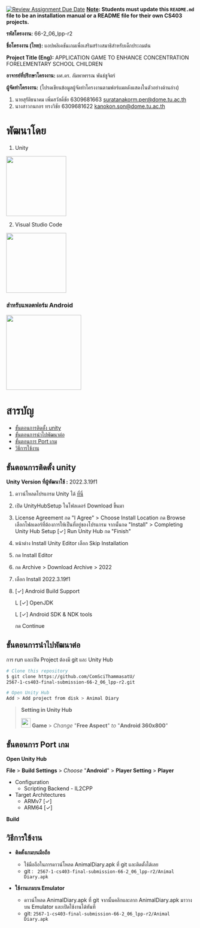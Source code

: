 [![Review Assignment Due Date](https://classroom.github.com/assets/deadline-readme-button-22041afd0340ce965d47ae6ef1cefeee28c7c493a6346c4f15d667ab976d596c.svg)](https://classroom.github.com/a/P00oz-zc)
**<ins>Note</ins>: Students must update this `README.md` file to be an installation manual or a README file for their own CS403 projects.**

**รหัสโครงงาน:** 66-2_06_lpp-r2

**ชื่อโครงงาน (ไทย):** แอปพลิเคชันเกมเพื่อเสริมสร้างสมาธิสำหรับเด็กประถมต้น

**Project Title (Eng):** APPLICATION GAME TO ENHANCE CONCENTRATION FORELEMENTARY SCHOOL CHILDREN

**อาจารย์ที่ปรึกษาโครงงาน:** ผศ.ดร. ลัมพาพรรณ พันธ์ชูจิตร์ 

**ผู้จัดทำโครงงาน:** (โปรดเขียนข้อมูลผู้จัดทำโครงงานตามฟอร์แมตดังแสดงในตัวอย่างด้านล่าง)
1. นายสุรัติธนาคม เพิ่มสวัสดิ์ชัย  6309681663  suratanakorm.per@dome.tu.ac.th
2. นางสาวกนกอร ทรงวิชัย  6309681622   kanokon.son@dome.tu.ac.th
   
# พัฒนาโดย

 1. Unity
 <a href="https://unity.com/">
	<img src="https://upload.wikimedia.org/wikipedia/commons/thumb/c/c4/Unity_2021.svg/1200px-Unity_2021.svg.png" width="160">
</a>

 2. Visual Studio Code
<a href="https://code.visualstudio.com/">
	<img src="https://www.somkiat.cc/wp-content/uploads/2021/07/vscode.png" width="160">
</a>

### สำหรับแพลตฟอร์ม Android
<img src="https://storage.googleapis.com/gweb-uniblog-publish-prod/images/HeroHomepage_2880x1200.width-1300_oirLRAu.jpg" width="200">


# สารบัญ
 - [ขั้นตอนการติดตั้ง unity](#%E0%B8%82%E0%B8%B1%E0%B9%89%E0%B8%99%E0%B8%95%E0%B8%AD%E0%B8%99%E0%B8%81%E0%B8%B2%E0%B8%A3%E0%B8%95%E0%B8%B4%E0%B8%94%E0%B8%95%E0%B8%B1%E0%B9%89%E0%B8%87-unity)
 - [ขั้นตอนการนำไปพัฒนาต่อ](#%E0%B8%82%E0%B8%B1%E0%B9%89%E0%B8%99%E0%B8%95%E0%B8%AD%E0%B8%99%E0%B8%81%E0%B8%B2%E0%B8%A3%E0%B8%99%E0%B8%B3%E0%B9%84%E0%B8%9B%E0%B8%9E%E0%B8%B1%E0%B8%92%E0%B8%99%E0%B8%B2%E0%B8%95%E0%B9%88%E0%B8%AD)
 - [ขั้นตอนการ Port เกม](#%E0%B8%82%E0%B8%B1%E0%B9%89%E0%B8%99%E0%B8%95%E0%B8%AD%E0%B8%99%E0%B8%81%E0%B8%B2%E0%B8%A3-port-%E0%B9%80%E0%B8%81%E0%B8%A1)
 - [วิธีการใช้งาน](#%E0%B8%A7%E0%B8%B4%E0%B8%98%E0%B8%B5%E0%B8%81%E0%B8%B2%E0%B8%A3%E0%B9%83%E0%B8%8A%E0%B9%89%E0%B8%87%E0%B8%B2%E0%B8%99)

## ขั้นตอนการติดตั้ง unity

**Unity Version ที่ผู้พัฒนาใช้ :** 2022.3.19f1

 1. ดาวน์โหลดโปรแกรม Unity ได้ [ที่นี่](https://unity.com/download)
 2. เปิด UnityHubSetup ในโฟลเดอร์ Download ขึ้นมา
 3. License Agreement กด "I Agree" > Choose Install Location กด Browse เลือกโฟลเดอร์ที่ต้องการให้เป็นที่อยู่ของโปรแกรม จากนั้นกด "Install" > Completing Unity Hub Setup  [✓] Run Unity Hub กด "Finish"
 4. หน้าต่าง Install Unity Editor เลือก Skip Installation
 5. กด Install Editor
 6. กด Archive > Download Archive > 2022
 7. เลือก Install 2022.3.19f1
 8. [✓] Android Build Support

      L [✓] OpenJDK

      L [✓] Android SDK & NDK tools

      กด Continue

## ขั้นตอนการนำไปพัฒนาต่อ
การ run และเปิด Project ต้องมี git และ Unity Hub
```bash
# Clone this repository
$ git clone https://github.com/ComSciThammasatU/
2567-1-cs403-final-submission-66-2_06_lpp-r2.git

# Open Unity Hub
Add > Add project from disk > Animal Diary
```
> **Setting in Unity Hub**
> 
><img src="https://cdn-icons-png.flaticon.com/512/3247/3247311.png" width="25"> **Game** > *Change* "**Free Aspect**" *to* "**Android 360x800**" 



## ขั้นตอนการ Port เกม
**Open Unity Hub**

**File** > **Build Settings** > *Choose* "**Android**" > **Player Setting** > **Player**


 - Configuration 	
	 - Scripting Backend	- IL2CPP
 - Target Architectures
	 - ARMv7 [✓] 
	 - ARM64  [✓] 

**Build**

## วิธีการใช้งาน
- **ติดตั้งเกมบนมือถือ**
	- ใช้มือถือในการดาวน์โหลด AnimalDiary.apk ที่ git และติดตั้งได้เลย
	- git : `` 2567-1-cs403-final-submission-66-2_06_lpp-r2/Animal Diary.apk``

- **ใช้งานเกมบน Emulator**
	- ดาวน์โหลด AnimalDiary.apk ที่ git จากนั้นคลิกและลาก AnimalDiary.apk มาวางบน Emulator และเปิดใช้งานได้ทันที
	- git: ``2567-1-cs403-final-submission-66-2_06_lpp-r2/Animal Diary.apk``


